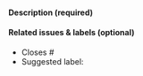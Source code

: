 <!-- Thank you for opening a PR! We really appreciate you taking the time to help out 🙌 -->

#### Description (required)

<!-- Please describe the change you are proposing, and why -->

<!-- Please make changes in **one language** only -->

#### Related issues & labels (optional)

- Closes #<!-- Add an issue number if this PR will close it. -->
- Suggested label: <!-- Help us triage by suggesting one of our labels that describes your PR -->

<!-- For a new/changed feature in an upcoming Astro release? -->
<!-- 1. Uncomment the line below, update the minor version number if known, and include a PR link -->
<!-- #### For Astro version: `5.x`. See astro PR [#](url). -->

<!-- 2. Check that your PR includes `<p><Since v="4.x.0" /></p>` and imports the `<Since>` component, if necessary! -->

<!-- #### First-time contributor to FlexiCMS Docs? -->

<!-- If you are a member of the Astro Discord, please add your username in the description so we can welcome you there! -->
<!-- https://astro.build/chat -->
